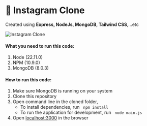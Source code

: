 # 🚀 Instagram Clone 

Created using **Express, NodeJs, MongoDB, Tailwind CSS**,...etc

![Instagram Clone](https://i.imgur.com/hkCmdHW.png "Instagram Clone")

#### What you need to run this code:
1. Node (22.11.0)
2. NPM (10.9.0)
3. MongoDB (8.0.3)

#### How to run this code:
1. Make sure MongoDB is running on your system
2. Clone this repository
3. Open command line in the cloned folder,
   - To install dependencies, run ```  npm install  ```
   - To run the application for development, run ```  node main.js  ```
4. Open [localhost:3000](http://localhost:3000/) in the browser
